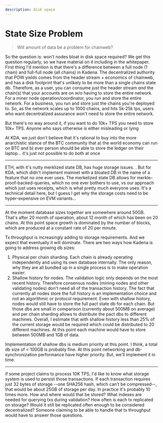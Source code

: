 ```yaml
---
description: disk space
---
```


# State Size Problem



> Will amount of data be a problem for chainweb?

So the question is: won't nodes bloat in disk space required? We get this question regularly, so we have material on it including in the whitepaper. First thing I'd mention is that there's a difference between a full node (1 chain) and full-full node (all chains) in Kadena. The decentralized authority that POW yields comes from the header stream + economics of chainweb, and has a disk footprint that's unlikely to be more than a single chains state db. Therefore, as a user, you can consume _just_ the header stream _and_ the chain(s) that your accounts are on w/o having to store the entire network. For a miner node operation/coordinator, you run and store the entire network. For a business, you run and store just the chains you're deployed to. So, as the network scales up to 1000 chains, and hits 5k-25k tps, users who want decentralized assurance won't need to store the entire network.

But there's no way around it, if you want to do 10k+ TPS you need to store 10k+ TPS. Anyone who says otherwise is either misleading or lying

At KDA, we just don't believe that it's rational to buy into the more anarchistic stance of the BTC community that a) the world economy can run on BTC and b) ever person should be able to store the ledger on their laptop... it's just not possible to do both at once

***

ETH, with it's nutty merklized state DB, has huge storage issues. . But for KDA, which didn't implement mainnet with a bloated DB in the name of a feature that no one ever uses. The merkelized state DB allows for merkle-proof-backed-queries, which no one ever bothers to use, vs our approach which just uses receipts, which is what pretty much everyone uses. It's a technical detail here, but I guess I get why the storage costs need to be hyper-expensive on EVM variants...

***

At the moment database sizes together are somewhere around 50GB. That's after 20 month of operation, about 12 month of which has been on 20 chains. At this point space growth is dominated by the number of blocks, which are produced at a constant rate of 20 per minute.

Tx throughput is increasingly adding to storage requirements. And we expect that eventually it will dominate. There are two ways how Kadena is going to address growing db sizes:

1. Physical per chain sharding. Each chain is already operating independently and using its own database internally. The only reason, why they are all bundled up in a single process is to make operation easier.
2. Shallow history for nodes. The validation logic only depends on the most recent history. Therefore consensus nodes (mining nodes and other validating nodes) don't need all of the transaction history. The fact that currently all nodes store the full history is an implementation choice and not an algorithmic or protocol requirement. Even with shallow history, nodes would still have to store the full pact state db for each chain. But those dbs are small in comparison (currently about 500MB on average) and per chain sharding allows to distribute the pact dbs to different machines. Overall, I estimate that with shallow history less than 25% of the current storage would be required which could be distributed to 20 different machines. At this point each machine would have to store between 500MB and 1GB of data.

Implementation of shallow dbs is medium priority at this point. I think, a total db size of < 100GB is probably fine. At this point networking and db-synchronization performance have higher priority. But, we'll implement it in time.

***

if some project claims to process 10K TPS, I'd like to know what storage system is used to persist those transactions. If each transaction requires just 32 bytes of storage --one SHA256 hash, which can't be compressed--, that would be about 25GB of storage per day. In practice it's probably 10 times more. How and where would that be stored? What indexes are needed for querying txs during validation? How often is each tx replicated on storage? Would it still be replicated often enough to be considered decentralized? Someone claiming to be able to handle that tx throughput would have to answer those questions.
